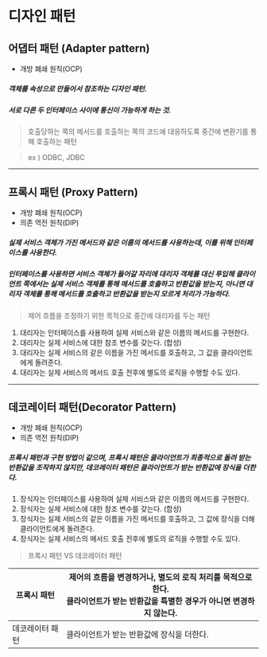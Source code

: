 # 디자인 패턴

## 어댑터 패턴 (Adapter pattern)

- 개방 폐쇄 원칙(OCP)

##### 객체를 속성으로 만들어서 참조하는 디자인 패턴.
##### 서로 다른 두 인터페이스 사이에 통신이 가능하게 하는 것.
> 호출당하는 쪽의 메서드를 호출하는 쪽의 코드에 대응하도록 중간에 변환기를 통해 호출하는 패턴

>ex ) ODBC, JDBC

---

## 프록시 패턴 (Proxy Pattern)

- 개방 폐쇄 원칙(OCP)
- 의존 역전 원칙(DIP)

##### 실제 서비스 객체가 가진 메서드와 같은 이름의 메서드를 사용하는데, 이를 위해 인터페이스를 사용한다.

##### 인터페이스를 사용하면 서비스 객체가 들어갈 자리에 대리자 객체를 대신 투입해 클라이언트 쪽에서는 실제 서비스 객체를 통해 메서드를 호출하고 반환값을 받는지, 아니면 대리자 객체를 통해 메서드를 호출하고 반환값을 받는지 모르게 처리가 가능하다.
> 제어 흐름을 조정하기 위한 목적으로 중간에 대리자를 두는 패턴

1. 대리자는 인터페이스를 사용하여 실제 서비스와 같은 이름의 메서드를 구현한다.
2. 대리자는 실제 서비스에 대한 참조 변수를 갖는다. (합성)
3. 대리자는 실제 서비스의 같은 이름을 가진 메서드를 호출하고, 그 값을 클라이언트에게 돌려준다.
4. 대리자는 실제 서비스의 메서드 호출 전후에 별도의 로직을 수행할 수도 있다.

---

## 데코레이터 패턴(Decorator Pattern)

- 개방 폐쇄 원칙(OCP)
- 의존 역전 원칙(DIP)

##### 프록시 패턴과 구현 방법이 같으며, 프록시 패턴은 클라이언트가 최종적으로 돌려 받는 반환값을 조작하지 않지만, 데코레이터 패턴은 클라이언트가 받는 반환값에 장식을 더한다.

1. 장식자는 인터페이스를 사용하여 실제 서비스와 같은 이름의 메서드를 구현한다.
2. 장식자는 실제 서비스에 대한 참조 변수를 갖는다. (합성)
3. 장식자는 실제 서비스의 같은 이름을 가진 메서드를 호출하고, 그 값에 장식을 더해 클라이언트에게 돌려준다.
4. 장식자는 실제 서비스의 메서드 호출 전후에 별도의 로직을 수행할 수도 있다.

>프록시 패턴 VS 데코레이터 패턴

| 프록시 패턴   | 제어의 흐름을 변경하거나, 별도의 로직 처리를 목적으로 한다.<br/>클라이언트가 받는 반환값을 특별한 경우가 아니면 변경하지 않는다. |
|----------|-----------------------------------------------------------------------------|
| 데코레이터 패턴 | 클라이언트가 받는 반환값에 장식을 더한다.                                                     |